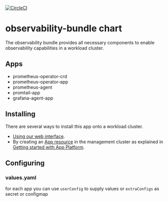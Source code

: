 [![CircleCI](https://dl.circleci.com/status-badge/img/gh/giantswarm/observability-bundle/tree/main.svg?style=svg)](https://dl.circleci.com/status-badge/redirect/gh/giantswarm/observability-bundle/tree/main)

# observability-bundle chart

The observability bundle provides all necessary components to enable observability capabilities in a workload cluster.

## Apps

* prometheus-operator-crd
* prometheus-operator-app
* prometheus-agent
* promtail-app
* grafana-agent-app

## Installing

There are several ways to install this app onto a workload cluster.

- [Using our web interface](https://docs.giantswarm.io/ui-api/web/app-platform/#installing-an-app).
- By creating an [App resource](https://docs.giantswarm.io/ui-api/management-api/crd/apps.application.giantswarm.io/) in the management cluster as explained in [Getting started with App Platform](https://docs.giantswarm.io/app-platform/getting-started/).

## Configuring

### values.yaml

for each app you can use `userConfig` to supply values
or `extraConfigs` as secret or configmap

